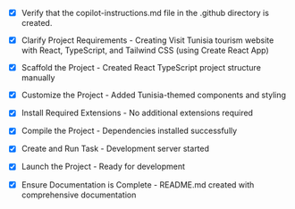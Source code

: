 - [x] Verify that the copilot-instructions.md file in the .github directory is created.

- [x] Clarify Project Requirements - Creating Visit Tunisia tourism website with React, TypeScript, and Tailwind CSS (using Create React App)

- [x] Scaffold the Project - Created React TypeScript project structure manually

- [x] Customize the Project - Added Tunisia-themed components and styling

- [x] Install Required Extensions - No additional extensions required

- [x] Compile the Project - Dependencies installed successfully

- [x] Create and Run Task - Development server started

- [x] Launch the Project - Ready for development

- [x] Ensure Documentation is Complete - README.md created with comprehensive documentation
